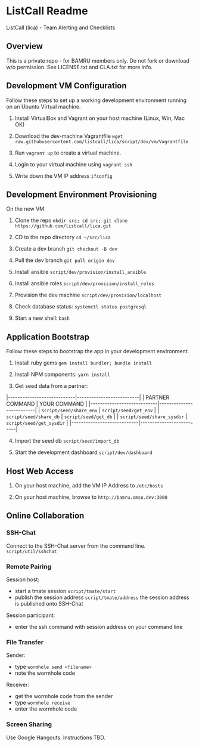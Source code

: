 # ListCall Readme

ListCall (lica) - Team Alerting and Checklists

## Overview

This is a private repo - for BAMRU members only.  Do not fork or download w/o
permission.  See LICENSE.txt and CLA.txt for more info.

## Development VM Configuration

Follow these steps to set up a working development environment running on an
Ubuntu Virtual machine.

1. Install VirtualBox and Vagrant on your host machine (Linux, Win, Mac OK)

2. Download the dev-machine Vagrantfile 
   `wget raw.githubusercontent.com/listcall/lica/script/dev/vm/Vagrantfile`

3. Run `vagrant up` to create a virtual machine.

4. Login to your virtual machine using `vagrant ssh`

5. Write down the VM IP address `ifconfig`  

## Development Environment Provisioning

On the new VM:

1. Clone the repo `mkdir src; cd src; git clone https://github.com/listcall/lica.git`

2. CD to the repo directory `cd ~/src/lica`

3. Create a dev branch `git checkout -B dev`

4. Pull the dev branch `git pull origin dev`

5. Install ansible `script/dev/provision/install_ansible`

6. Install ansible roles `script/dev/provision/install_roles`

7. Provision the dev machine `script/dev/provision/localhost`

8. Check database status: `systemctl status postgresql`

9. Start a new shell: `bash`

## Application Bootstrap

Follow these steps to bootstrap the app in your development environment.

1. Install ruby gems `gem install bundler; bundle install`

2. Install NPM components: `yarn install`

3. Get seed data from a partner:

|----------------------------|--------------------------|
| PARTNER COMMAND            | YOUR COMMAND             |
|----------------------------|--------------------------|
| `script/seed/share_env`    | `script/seed/get_env`    |
| `script/seed/share_db`     | `script/seed/get_db`     |
| `script/seed/share_sysdir` | `script/seed/get_sysdir` |
|----------------------------|--------------------------|

4. Import the seed db `script/seed/import_db`

5. Start the development dashboard `script/dev/dashboard`

## Host Web Access

1. On your host machine, add the VM IP Address to `/etc/hosts`

2. On your host machine, browse to `http://bamru.smso.dev:3000`

## Online Collaboration

### SSH-Chat

Connect to the SSH-Chat server from the command line.
`script/util/sshchat`

### Remote Pairing

Session host:
- start a tmate session `script/tmate/start`
- publish the session address `script/tmate/address`
  the session address is published onto SSH-Chat

Session participant:
- enter the ssh command with session address on your command line

### File Transfer

Sender: 
- type `wormhole send <filename>`
- note the wormhole code

Receiver:
- get the wormhole code from the sender
- type `wormhole receive`
- enter the wormhole code

### Screen Sharing

Use Google Hangouts.  Instructions TBD.
